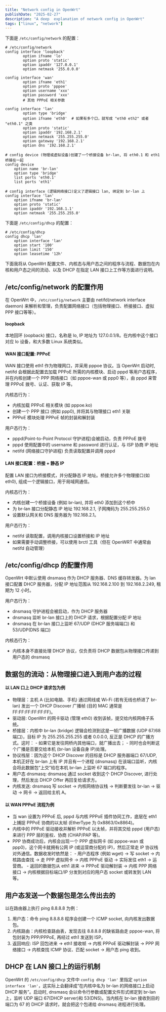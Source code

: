 ```yaml
---
title: "Network config in OpenWrt"
publishDate: "2025-02-27"
description: "A deep  explanation of network config in OpenWrt"
tags: ["linux", "network"]
---
```


下面是 `/etc/config/network` 的配置：

```
# /etc/config/network
config interface 'loopback'
        option ifname 'lo'
        option proto 'static'
        option ipaddr '127.0.0.1'
        option netmask '255.0.0.0'

config interface 'wan'
        option ifname 'eth1'
        option proto 'pppoe'
        option username 'xxx'
        option password 'xxx'
        # 其他 PPPoE 相关参数

config interface 'lan'
        option type 'bridge'
        option ifname 'eth0'  # 如果有多个口，就写成 "eth0 eth2" 或者 "eth0.1" 之类
        option proto 'static'
        option ipaddr '192.168.2.1'
        option netmask '255.255.255.0'
        option gateway '192.168.2.1'
        option dns '192.168.2.1'

# config device (物理或虚拟设备)创建了一个桥接设备 br-lan, 将 eth0.1 和 eth1 桥接在一起
config device
    option name 'br-lan'
    option type 'bridge'
    list ports 'eth0.1'
    list ports 'eth1'

# config interface (逻辑网络接口)定义了逻辑接口 lan, 绑定到 br-lan 上
config interface 'lan'
    option ifname 'br-lan'
    option proto 'static'
    option ipaddr '192.168.1.1'
    option netmask '255.255.255.0'
```

下面是 `/etc/config/dhcp` 的配置：

```
# /etc/config/dhcp
config dhcp 'lan'
    option interface 'lan'
    option start '100'
    option limit '150'
    option leasetime '12h'
```

下面我将从 OpenWrt 配置文件、内核态与用户态之间的程序与流程、数据包在内核和用户态之间的流动、以及 DHCP 在指定 LAN 接口上工作等方面进行说明。

## /etc/config/network 的配置作用

在 OpenWrt 中，`/etc/config/network` 主要由 netifd(network interface daemon) 来解析和管理，负责配置网络接口（包括物理接口、桥接接口、虚拟 PPP 接口等等）。

#### loopback

本地回环 (oopback) 接口，名称是 lo, IP 地址为 127.0.0.1/8。在内核中这个接口对应 lo 设备，和大多数 Linux 系统类似。

#### WAN 接口配置: PPPoE

WAN 接口使用 eth1 作为物理网口，并采用 pppoe 协议。当 OpenWrt 启动时, netifd 会根据此配置去加载 PPPoE 所需的内核模块、启动 pppd 等用户态程序，并在内核创建一个 PPP 网络接口（如 pppoe-wan 或 ppp0 等），由 pppd 来管理 PPPoE 拨号、认证、获取 IP 等。

内核态行为：
- 内核加载 PPPoE 相关模块 (如 pppoe.ko)
- 创建一个 PPP 接口 (例如 ppp0), 并将其与物理接口 eth1 关联
- PPPoE 模块处理 PPPoE 帧的封装和解封装

用户态行为：
- pppd(Point-to-Point Protocol 守护进程)会被启动，负责 PPPoE 拨号
- pppd 使用配置中的 username 和 password 进行认证，与 ISP 协商 IP 地址
- netifd (网络接口守护进程) 负责读取配置并调用 pppd

#### LAN 接口配置：桥接 + 静态 IP

配置 LAN 接口为桥接模式，并分配静态 IP 地址。桥接允许多个物理接口(如 eth0), 组成一个逻辑接口，用于局域网通信。

内核态行为：
- 内核创建一个桥接设备 (例如 br-lan), 并将 eth0 添加到这个桥中
- 为 br-lan 接口分配静态 IP 地址 192.168.2.1, 子网掩码为 255.255.255.0
- 设置默认网关和 DNS 服务器为 192.168.2.1。

用户态行为：
- netifd 读取配置，调用内核接口设置桥接和 IP 地址
- 如果需要手动调整桥接，可以使用 brctl 工具（但在 OpenWRT 中通常由 netifd 自动管理）

## /etc/config/dhcp 的配置作用

OpenWrt 中默认使用 dnsmasq 作为 DHCP 服务器、DNS 缓存转发器。为 lan 接口配置 DHCP 服务器，分配 IP 地址范围从 192.168.2.100 到 192.168.2.249, 租期为 12 小时。

用户态行为：
- dnsmasq 守护进程会被启动，作为 DHCP 服务器
- dnsmasq 监听 br-lan 接口上的 DHCP 请求，根据配置分配 IP 地址
- dnsmasq 在 br-lan 接口上监听 67/UDP (DHCP 服务端端口) 和 53/UDP(DNS 端口)

内核态行为：
- 内核本身不直接处理 DHCP 协议，仅负责将 DHCP 数据包从物理接口传递到用户态的 dnsmasq

## 数据包的流动：从物理接口进入到用户态的过程

#### 以 LAN 口上 DHCP 请求包为例

- 物理层：主机 A (比如电脑、手机) 通过网线或 Wi-Fi (若有无线也桥进了 br-lan) 发出一个 DHCP Discover 广播帧 (目的 MAC 通常是 FF:FF:FF:FF:FF:FF)。
- 驱动层: OpenWrt 的网卡驱动 (管理 eth0) 收到该帧，提交给内核网络子系统。
- 桥接层：内核中 br-lan (bridge) 逻辑会检测到这是一帧广播数据 (UDP 67/68 端口)，目标 IP 为 255.255.255.255 或者 0.0.0.0, 反正是 DHCP 的广播方式。这时：
        - 如果它是发往网桥内其他端口，就广播出去；
        - 同时也会判断这个广播是否要交给本机 (br-lan 设备自身 IP)处理。
- 协议栈层：因为这个 DHCP Discover 的目标是 DHCP 服务器端口 67/UDP, 本机正好在 br-lan 上有 IP 并且有一个进程 (dnsmasq) 在该端口监听，内核会将此数据包“上交”给在本机 br-lan 上监听 67 端口的程序。
- 用户态 dnsmasq: dnsmasq 通过 socket 收到这个 DHCP Discover, 进行处理，然后发出 DHCP Offer 再回复给请求方。
- 内核发送: dnsmasq 写 socket -> 内核网络协议栈 -> 判断要发往 br-lan -> 驱动 -> 网卡 -> 返回给主机 A。

#### 以 WAN PPPoE 流程为例

- 当 wan 设置为 PPPoE 后, pppd 与内核 PPPoE 插件协同工作，底层在 eth1 上捕捉 PPPoE 协商的以太帧 (EtherType 为 0x8863/0x8864)。
- 内核中的 PPPoE 驱动接收并解析 PPPoE 以太帧，并将其交给 pppd (用户态)来进行 PPP 层的鉴权、协商 (CHAP/PAP 等)。
- PPP 协商成功后，内核会出现一个 PPP 虚拟网卡 (如 pppoe-wan 或 ppp0)，这个网卡就拥有公网 IP (或运营商分配的 IP)，然后正常走 IP 协议栈对外通信。数据收发时依然是：
        - 用户态程序 (例如 wget) -> 写 socket -> 内核路由查找 -> 走 PPP 虚拟网卡 -> 内核 PPPoE 驱动 -> 实际发往 eth1 -> 运营商。
        - 返回的数据包从 eth1 进来 -> PPPoE 驱动解封装 -> 内核 PPP 网络接口 -> 内核根据目标端口/IP 分发到对应的用户态 socket 或转发到 LAN 等。

## 用户态发送一个数据包是怎么传出去的

以在路由器上执行 ping 8.8.8.8 为例：
1. 用户态：命令 ping 8.8.8.8 程序会创建一个 ICMP socket, 向内核发出数据包。
2. 内核路由：内核检查路由表，发现去往 8.8.8.8 的缺省路由走 pppoe-wan, 将包封装为 PPP/PPPoE, 再经过 eth1 发送到 ISP。
3. 返回响应: ISP 回包进来 -> eth1 接收帧 -> 内核 PPPoE 驱动解封装 -> PPP 网络接口 -> 内核查找 ICMP 协议、匹配 socket -> 用户态 ping 收到。

## DHCP 在 LAN 接口上的运行机制

OpenWrt 的 `/etc/config/dhcp` 文件中 `config dhcp 'lan'` 里指定 `option interface 'lan'`，这实际上会翻译成“在内核中名为 br-lan 的网络接口上启动 DHCP 服务”。启动时, dnsmasq 会以命令行参数或配置文件形式绑定到 br-lan 上，监听 UDP 端口 67(DHCP server)和 53(DNS)。当内核在 br-lan 接收到目的端口为 67 的 DHCP 请求时，就会把这个包递给 dnsmasq 进程进行处理。
